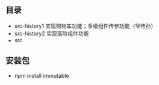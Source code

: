 ## 目录
- src-history1 实现购物车功能；多级组件传参功能（爷传孙）
- src-history2 实现高阶组件功能
- src  


## 安装包
- npm install immutable
